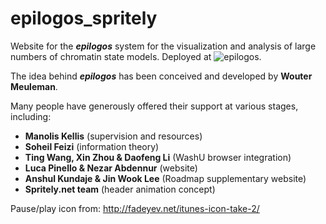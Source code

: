 # epilogos_spritely

Website for the <b><i>epilogos</i></b> system for the visualization and analysis of large numbers of chromatin state models.
Deployed at ![epilogos](http://compbio.mit.edu/epilogos).

The idea behind <b><i>epilogos</i></b> has been conceived and developed by <b>Wouter Meuleman</b>.

Many people have generously offered their support at various stages, including:
<ul>
<li><b>Manolis Kellis</b> (supervision and resources)</li>
<li><b>Soheil Feizi</b> (information theory)</li>
<li><b>Ting Wang, Xin Zhou & Daofeng Li</b> (WashU browser integration)</li>
<li><b>Luca Pinello & Nezar Abdennur</b> (website)</li>
<li><b>Anshul Kundaje & Jin Wook Lee</b> (Roadmap supplementary website)</li>
<li><b>Spritely.net team</b> (header animation concept)</li>
</ul>

Pause/play icon from: http://fadeyev.net/itunes-icon-take-2/

